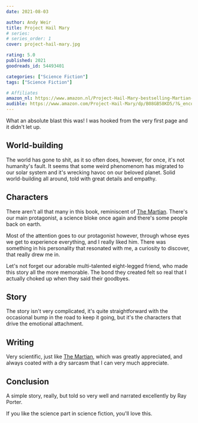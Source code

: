 ```yaml
---
date: 2021-08-03

author: Andy Weir
title: Project Hail Mary
# series: 
# series_order: 1
cover: project-hail-mary.jpg

rating: 5.0
published: 2021
goodreads_id: 54493401

categories: ["Science Fiction"]
tags: ["Science Fiction"]

# Affiliates
amazon_nl: https://www.amazon.nl/Project-Hail-Mary-bestselling-Martian-ebook/dp/B08FFJS3YW/?&_encoding=UTF8&tag=sofielambre0f-21&linkCode=ur2&linkId=f67c478fa45dd68bd2f8e788d7c09550&camp=247&creative=1211
audible: https://www.amazon.com/Project-Hail-Mary/dp/B08GB58KD5/?&_encoding=UTF8&tag=bramvandenbus-20&linkCode=ur2&linkId=31147d3a5a6988a2d600276d14fd4c37&camp=1789&creative=9325
---
```


What an absolute blast this was! I was hooked from the very first page and it didn't let up.

<!--more-->

## World-building

The world has gone to shit, as it so often does, however, for once, it's not humanity's fault. It seems that some weird phenomenom has migrated to our solar system and it's wrecking havoc on our beloved planet. Solid world-building all around, told with great details and empathy.

## Characters

There aren't all that many in this book, reminiscent of [The Martian](2016-11-15-Andy-Weir---The-Martian.md). There's our main protagonist, a science bloke once again and there's some people back on earth.

Most of the attention goes to our protagonist however, through whose eyes we get to experience everything, and I really liked him. There was something in his personality that resonated with me, a curiosity to discover, that really drew me in.

<spoiler>Let's not forget our adorable multi-talented eight-legged friend, who made this story all the more memorable. The bond they created felt so real that I actually choked up when they said their goodbyes.</spoiler>

## Story

The story isn't very complicated, it's quite straightforward with the occasional bump in the road to keep it going, but it's the characters that drive the emotional attachment.

## Writing

Very scientific, just like [The Martian](2016-11-15-Andy-Weir---The-Martian.md), which was greatly appreciated, and always coated with a dry sarcasm that I can very much appreciate.

## Conclusion

A simple story, really, but told so very well and narrated excellently by Ray Porter.

If you like the science part in science fiction, you'll love this.
